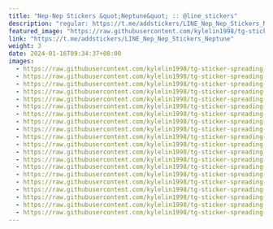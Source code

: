 ```yaml
---
title: "Nep-Nep Stickers &quot;Neptune&quot; :: @line_stickers"
description: "regular: https://t.me/addstickers/LINE_Nep_Nep_Stickers_Neptune"
featured_image: "https://raw.githubusercontent.com/kylelin1998/tg-sticker-spreading-worldwide-images/main/img/4c122ae5-b285-471c-bae4-9e3a1dfd100e.jpg"
link: "https://t.me/addstickers/LINE_Nep_Nep_Stickers_Neptune"
weight: 3
date: 2024-01-16T09:34:37+08:00
images:
  - https://raw.githubusercontent.com/kylelin1998/tg-sticker-spreading-worldwide-images/main/img/4c122ae5-b285-471c-bae4-9e3a1dfd100e.jpg
  - https://raw.githubusercontent.com/kylelin1998/tg-sticker-spreading-worldwide-images/main/img/52825cf0-3f3b-4a06-87f0-4f872f77c39c.jpg
  - https://raw.githubusercontent.com/kylelin1998/tg-sticker-spreading-worldwide-images/main/img/b212e434-0510-463b-b777-aa4761452b6d.jpg
  - https://raw.githubusercontent.com/kylelin1998/tg-sticker-spreading-worldwide-images/main/img/0fe865ab-f52e-4a0e-a121-542f287f17f5.jpg
  - https://raw.githubusercontent.com/kylelin1998/tg-sticker-spreading-worldwide-images/main/img/7c2cbc3c-f8e3-4db2-af32-8676081dbab6.jpg
  - https://raw.githubusercontent.com/kylelin1998/tg-sticker-spreading-worldwide-images/main/img/f7ee1bf2-fb05-4a6b-b600-d8624427b9b3.jpg
  - https://raw.githubusercontent.com/kylelin1998/tg-sticker-spreading-worldwide-images/main/img/f25ae72c-f5aa-455f-8905-22cb4dd46297.jpg
  - https://raw.githubusercontent.com/kylelin1998/tg-sticker-spreading-worldwide-images/main/img/e5bd232b-e997-4d24-a93f-25a550b6927e.jpg
  - https://raw.githubusercontent.com/kylelin1998/tg-sticker-spreading-worldwide-images/main/img/a8557566-2db5-46fa-8ab2-245a992d154c.jpg
  - https://raw.githubusercontent.com/kylelin1998/tg-sticker-spreading-worldwide-images/main/img/6282e7ed-64ba-4f59-949f-cbccaed21b00.jpg
  - https://raw.githubusercontent.com/kylelin1998/tg-sticker-spreading-worldwide-images/main/img/6cc059c2-0d73-44e0-9bdd-71ebc1037117.jpg
  - https://raw.githubusercontent.com/kylelin1998/tg-sticker-spreading-worldwide-images/main/img/dcd6db26-41ce-41fb-9a7f-4f6f721e1a76.jpg
  - https://raw.githubusercontent.com/kylelin1998/tg-sticker-spreading-worldwide-images/main/img/12b60058-d279-410c-ab8f-ee9d7574b4d7.jpg
  - https://raw.githubusercontent.com/kylelin1998/tg-sticker-spreading-worldwide-images/main/img/47d58a26-a877-49db-95c1-612a0bd5ea5a.jpg
  - https://raw.githubusercontent.com/kylelin1998/tg-sticker-spreading-worldwide-images/main/img/2d3cda78-5b2f-4788-9168-d9ad7d0807dd.jpg
  - https://raw.githubusercontent.com/kylelin1998/tg-sticker-spreading-worldwide-images/main/img/b6693365-5343-4a34-b88f-b4ada5aee809.jpg
  - https://raw.githubusercontent.com/kylelin1998/tg-sticker-spreading-worldwide-images/main/img/249f105c-df83-4924-ba26-583e57bf8ad4.jpg
  - https://raw.githubusercontent.com/kylelin1998/tg-sticker-spreading-worldwide-images/main/img/28a30213-3c57-46b9-8123-cf6346d0a0a2.jpg
  - https://raw.githubusercontent.com/kylelin1998/tg-sticker-spreading-worldwide-images/main/img/31db3b31-920b-4023-b7f0-b44b97384a95.jpg
  - https://raw.githubusercontent.com/kylelin1998/tg-sticker-spreading-worldwide-images/main/img/c2b187c4-0555-4edd-8a4b-98df561a53a4.jpg
---
```

